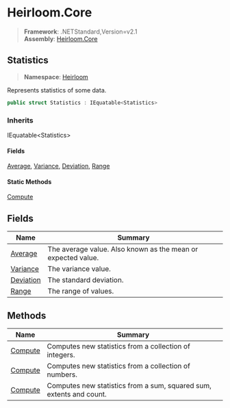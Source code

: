 # Heirloom.Core

> **Framework**: .NETStandard,Version=v2.1  
> **Assembly**: [Heirloom.Core][0]  

## Statistics

> **Namespace**: [Heirloom][0]  

Represents statistics of some data.

```cs
public struct Statistics : IEquatable<Statistics>
```

### Inherits

IEquatable\<Statistics>

#### Fields

[Average][1], [Variance][2], [Deviation][3], [Range][4]

#### Static Methods

[Compute][5]

## Fields

| Name           | Summary                                                      |
|----------------|--------------------------------------------------------------|
| [Average][1]   | The average value. Also known as the mean or expected value. |
| [Variance][2]  | The variance value.                                          |
| [Deviation][3] | The standard deviation.                                      |
| [Range][4]     | The range of values.                                         |

## Methods

| Name         | Summary                                                             |
|--------------|---------------------------------------------------------------------|
| [Compute][5] | Computes new statistics from a collection of integers.              |
| [Compute][5] | Computes new statistics from a collection of numbers.               |
| [Compute][5] | Computes new statistics from a sum, squared sum, extents and count. |

[0]: ../../Heirloom.Core.md
[1]: Statistics/Average.md
[2]: Statistics/Variance.md
[3]: Statistics/Deviation.md
[4]: Statistics/Range.md
[5]: Statistics/Compute.md

